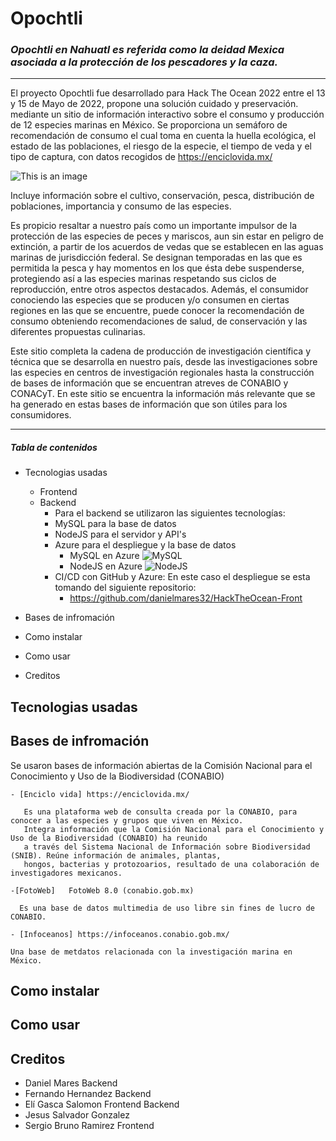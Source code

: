 # Opochtli 
### *_Opochtli en Nahuatl es referida como la deidad Mexica asociada a la protección de los pescadores y la caza._* 
---  
El proyecto Opochtli fue desarrollado para Hack The Ocean 2022 entre el 13 y 15 de Mayo de 2022, propone una solución cuidado y preservación. 
mediante un sitio de información interactivo sobre el consumo y producción de 12 especies marinas en México. Se proporciona un semáforo de 
recomendación de consumo el cual toma en cuenta la huella ecológica, el estado de las poblaciones, el riesgo de la especie, el tiempo de veda 
y el tipo de captura, con datos recogidos de https://enciclovida.mx/ 

![This is an image](https://drive.google.com/file/d/1gyIZVFtP-X9gHEJRpn-G1lD4PyT06FPL/view?usp=sharing)
  
Incluye información sobre el cultivo, conservación, pesca, distribución de poblaciones, importancia y consumo de las especies.
  

Es propicio resaltar a nuestro país como un importante impulsor de la protección de las especies de peces y mariscos, aun sin 
estar en peligro de extinción, a partir de los acuerdos de vedas que se establecen en las aguas marinas de jurisdicción federal. 
Se designan temporadas en las que es permitida la pesca y hay momentos en los que ésta debe suspenderse, 
protegiendo así a las especies marinas respetando sus ciclos de reproducción, entre otros aspectos destacados. Además, el consumidor
conociendo las especies que se producen y/o consumen en ciertas regiones en las que se encuentre, puede conocer la recomendación de consumo
obteniendo recomendaciones de salud, de conservación y las diferentes propuestas culinarias.
  
Este sitio completa la cadena de producción de investigación científica y técnica que se desarrolla en nuestro país, desde las investigaciones
sobre las especies en centros de investigación regionales hasta la construcción de bases de información que se encuentran atreves de CONABIO y CONACyT.
En este sitio se encuentra la información más relevante que se ha generado en estas bases de información que son útiles para los consumidores.

---
##### Tabla de contenidos

- Tecnologias usadas
  - Frontend
  - Backend
    - Para el backend se utilizaron las siguientes tecnologías:
    - MySQL para la base de datos
    - NodeJS para el servidor y API's
    - Azure para el despliegue y la base de datos
      - MySQL en Azure
        ![MySQL](https://user-images.githubusercontent.com/53630621/168499655-375b5b1b-953b-45d8-8387-f6dd28c45721.jpg)
      - NodeJS en Azure
        ![NodeJS](https://user-images.githubusercontent.com/53630621/168499725-f4132300-d526-4983-83ee-0601d95c67fb.jpg)
    - CI/CD con GitHub y Azure: En este caso el despliegue se esta tomando del siguiente repositorio:
      - <a href="https://github.com/danielmares32/HackTheOcean-Front">https://github.com/danielmares32/HackTheOcean-Front</a>

- Bases de infromación 

- Como instalar 

- Como usar

- Creditos



## Tecnologias usadas

## Bases de infromación 

Se usaron bases de información abiertas de la Comisión Nacional para el Conocimiento y Uso de la Biodiversidad (CONABIO) 

    - [Enciclo vida] https://enciclovida.mx/
    
       Es una plataforma web de consulta creada por la CONABIO, para conocer a las especies y grupos que viven en México. 
       Integra información que la Comisión Nacional para el Conocimiento y Uso de la Biodiversidad (CONABIO) ha reunido 
       a través del Sistema Nacional de Información sobre Biodiversidad (SNIB). Reúne información de animales, plantas, 
       hongos, bacterias y protozoarios, resultado de una colaboración de investigadores mexicanos.
       
    -[FotoWeb]   FotoWeb 8.0 (conabio.gob.mx)
      
      Es una base de datos multimedia de uso libre sin fines de lucro de CONABIO.
    
    - [Infoceanos] https://infoceanos.conabio.gob.mx/
    
    Una base de metdatos relacionada con la investigación marina en México.



## Como instalar 


## Como usar


## Creditos

* Daniel Mares Backend
* Fernando Hernandez Backend
* Elí Gasca Salomon Frontend Backend
* Jesus Salvador Gonzalez 
* Sergio Bruno Ramirez Frontend





  
